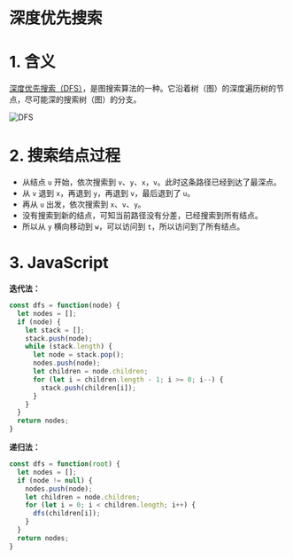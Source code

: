 # 深度优先搜索

# 1. 含义

[深度优先搜索（DFS）](https://zh.wikipedia.org/wiki/%E6%B7%B1%E5%BA%A6%E4%BC%98%E5%85%88%E6%90%9C%E7%B4%A2 )，是图搜索算法的一种。它沿着树（图）的深度遍历树的节点，尽可能深的搜索树（图）的分支。

![DFS](https://xoyolucas.github.io/2019/11/05/%E5%B9%BF%E5%BA%A6%E4%BC%98%E5%85%88%E6%90%9C%E7%B4%A2%E5%92%8C%E6%B7%B1%E5%BA%A6%E4%BC%98%E5%85%88%E6%90%9C%E7%B4%A2/DFS.JPG)

# 2. 搜索结点过程

- 从结点 `u` 开始，依次搜索到 `v`、`y`、`x`，`v`。此时这条路径已经到达了最深点。
- 从 `v` 退到 `x`，再退到 `y`，再退到 `v`，最后退到了 `u`。
- 再从 `u` 出发，依次搜索到 `x`、`v`、`y`。
- 没有搜索到新的结点，可知当前路径没有分差，已经搜索到所有结点。
- 所以从 `y` 横向移动到 `w`，可以访问到 `t`，所以访问到了所有结点。

# 3. JavaScript

**迭代法：**

```js
const dfs = function(node) {
  let nodes = [];
  if (node) {
    let stack = [];
    stack.push(node);
    while (stack.length) {
      let node = stack.pop();
      nodes.push(node);
      let children = node.children;
      for (let i = children.length - 1; i >= 0; i--) {
        stack.push(children[i]);
      }
    } 
  }
  return nodes;
}
```

**递归法：**

```js
const dfs = function(root) {
  let nodes = [];
  if (node != null) {
    nodes.push(node);
    let children = node.children;
    for (let i = 0; i < children.length; i++) {
      dfs(children[i]);
    }
  }
  return nodes;
}
```

